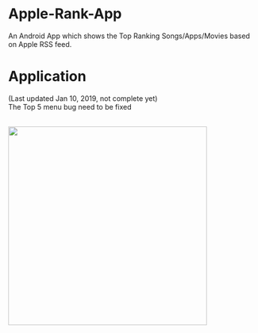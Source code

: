 # Apple-Rank-App
An Android App which shows the Top Ranking Songs/Apps/Movies based on Apple RSS feed.

# Application
(Last updated Jan 10, 2019, not complete yet)<br/>
The Top 5 menu bug need to be fixed<br/>
<br/>

<img src="https://github.com/XiplusChenyu/Apple-Rank-App/blob/master/example/image.gif" width="400" />
